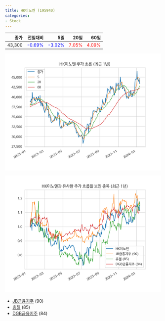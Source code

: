 ```yaml
---
title: HK이노엔 (195940)
categories:
- Stock
---
```


|종가|전일대비|5일|20일|60일|
|---:|-------:|--:|---:|---:|
|43,300|<span style="color: blue">-0.69%</span>|<span style="color: blue">-3.02%</span>|<span style="color: red">7.05%</span>|<span style="color: red">4.09%</span>|


<!-- more -->

![195940](/assets/images/stock/195940.png)

![195940](/assets/images/stock/195940_sim.png)

- [JB금융지주](/stock/175330/) (90)
- [휴젤](/stock/145020/) (85)
- [DGB금융지주](/stock/139130/) (84)